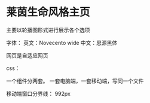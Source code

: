 # 莱茵生命风格主页

主要以轮播图形式进行展示各个选项

字体：
英文：Novecento wide
中文：思源黑体

网页是自适应网页

css：

一个组件分两套。
一套电脑端，一套移动端，写同一个文件

移动端窗口分界线： 992px